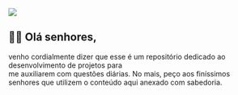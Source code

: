 ![](https://external-content.duckduckgo.com/iu/?u=https%3A%2F%2Fmedia.tenor.com%2F5lLcKZgmIhgAAAAC%2Famerican-psycho-patrick-bateman.gif&f=1&nofb=1&ipt=a19a7da9d0d091c57b3d5890f498667ee9b33199dc2c03f202303b9af60aa60e&ipo=images) 

## 🍷🗿 Olá **senhores**,
venho cordialmente dizer que esse é um repositório dedicado ao desenvolvimento de projetos para    
me auxiliarem com questões diárias. No mais, peço aos finíssimos    
senhores que utilizem  o conteúdo aqui anexado com sabedoria.   


